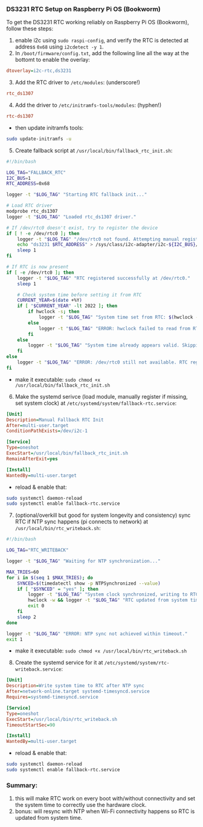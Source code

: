 ### DS3231 RTC Setup on Raspberry Pi OS (Bookworm)

To get the DS3231 RTC working reliably on Raspberry Pi OS (Bookworm), follow these steps:

1. enable i2c using `sudo raspi-config`, and verify the RTC is detected at address `0x68` using `i2cdetect -y 1`.
2. In `/boot/firmware/config.txt`, add the following line all the way at the bottomt to enable the overlay:

```ini
dtoverlay=i2c-rtc,ds3231
```
3. Add the RTC driver to `/etc/modules`: (underscore!)
```ini
rtc_ds1307
```
4. Add the driver to `/etc/initramfs-tools/modules`: (hyphen!)
```ini
rtc-ds1307
```
- then update initramfs tools:
```bash
sudo update-initramfs -u
```

5. Create fallback script at `/usr/local/bin/fallback_rtc_init.sh`:
```bash
#!/bin/bash

LOG_TAG="FALLBACK_RTC"
I2C_BUS=1
RTC_ADDRESS=0x68

logger -t "$LOG_TAG" "Starting RTC fallback init..."

# Load RTC driver
modprobe rtc_ds1307
logger -t "$LOG_TAG" "Loaded rtc_ds1307 driver."

# If /dev/rtc0 doesn't exist, try to register the device
if [ ! -e /dev/rtc0 ]; then
    logger -t "$LOG_TAG" "/dev/rtc0 not found. Attempting manual registration..."
    echo "ds3231 $RTC_ADDRESS" > /sys/class/i2c-adapter/i2c-${I2C_BUS}/new_device 2>/dev/null
    sleep 1
fi

# If RTC is now present
if [ -e /dev/rtc0 ]; then
    logger -t "$LOG_TAG" "RTC registered successfully at /dev/rtc0."
    sleep 1

    # Check system time before setting it from RTC
    CURRENT_YEAR=$(date +%Y)
    if [ "$CURRENT_YEAR" -lt 2022 ]; then
        if hwclock -s; then
            logger -t "$LOG_TAG" "System time set from RTC: $(hwclock -r)"
        else
            logger -t "$LOG_TAG" "ERROR: hwclock failed to read from RTC after registration."
        fi
    else
        logger -t "$LOG_TAG" "System time already appears valid. Skipping hwclock -s."
    fi
else
    logger -t "$LOG_TAG" "ERROR: /dev/rtc0 still not available. RTC registration failed or device not present."
fi
```
- make it executable: `sudo chmod +x /usr/local/bin/fallback_rtc_init.sh`


6. Make the systemd serivce (load module, manually register if missing, set system clock) at `/etc/systemd/system/fallback-rtc.service`:
```ini
[Unit]
Description=Manual Fallback RTC Init
After=multi-user.target
ConditionPathExists=/dev/i2c-1

[Service]
Type=oneshot
ExecStart=/usr/local/bin/fallback_rtc_init.sh
RemainAfterExit=yes

[Install]
WantedBy=multi-user.target
```
- reload & enable that:
```bash
sudo systemctl daemon-reload
sudo systemctl enable fallback-rtc.service
```

7. (optional/overkill but good for system longevity and consistency) sync RTC if NTP sync happens (pi connects to network) at `/usr/local/bin/rtc_writeback.sh`:
```bash
#!/bin/bash

LOG_TAG="RTC_WRITEBACK"

logger -t "$LOG_TAG" "Waiting for NTP synchronization..."

MAX_TRIES=60
for i in $(seq 1 $MAX_TRIES); do
    SYNCED=$(timedatectl show -p NTPSynchronized --value)
    if [ "$SYNCED" = "yes" ]; then
        logger -t "$LOG_TAG" "System clock synchronized, writing to RTC..."
        hwclock -w && logger -t "$LOG_TAG" "RTC updated from system time."
        exit 0
    fi
    sleep 2
done

logger -t "$LOG_TAG" "ERROR: NTP sync not achieved within timeout."
exit 1
```
- make it executable: `sudo chmod +x /usr/local/bin/rtc_writeback.sh`

8. Create the systemd service for it at `/etc/systemd/system/rtc-writeback.service`:
```ini
[Unit]
Description=Write system time to RTC after NTP sync
After=network-online.target systemd-timesyncd.service
Requires=systemd-timesyncd.service

[Service]
Type=oneshot
ExecStart=/usr/local/bin/rtc_writeback.sh
TimeoutStartSec=90

[Install]
WantedBy=multi-user.target
```
- reload & enable that:
```bash
sudo systemctl daemon-reload
sudo systemctl enable fallback-rtc.service
```

### Summary:   
1. this will make RTC work on every boot with/without connectivity and set the system time to correctly use the hardware clock. 
2. bonus: will resync with NTP when Wi-Fi connectivity happens so RTC is updated from system time.

